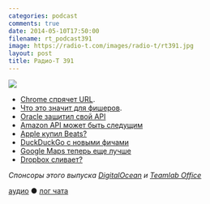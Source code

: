 ```yaml
---
categories: podcast
comments: true
date: 2014-05-10T17:50:00
filename: rt_podcast391
image: https://radio-t.com/images/radio-t/rt391.jpg
layout: post
title: Радио-Т 391
---
```


![](https://radio-t.com/images/radio-t/rt391.jpg)

* [Chrome спрячет URL](http://disconnected.craig.is/where-did-my-url-go-chrome/).
* [Что это значит для фишеров](http://www.theregister.co.uk/2014/05/05/chrome_origin_chip_ui_controversy/).
* [Oracle защитил свой API](http://www.infoworld.com/t/java-programming/oracles-surprise-win-in-java-api-case-could-make-it-harder-developers-242288)
* [Amazon API может быть следущим](http://gigaom.com/2014/05/09/oracle-v-google-ruling-shows-why-cloud-players-may-have-steered-clear-of-amazon-apis/)
* [Apple купил Beats?](http://mashable.com/2014/05/08/apple-beats-not-headphones/)
* [DuckDuckGo с новыми фичами](http://www.businessinsider.com/duckduckgo-relaunch-2014-5)
* [Google Maps теперь еще лучше](http://prsm.tc/9fdngC)
* [Dropbox сливает?](http://grahamcluley.com/2014/05/dropbox-box-leak/)

_Спонсоры этого выпуска [DigitalOcean](https://www.digitalocean.com) и [Teamlab Office](https://personal.teamlab.com/)_

[аудио](http://cdn.radio-t.com/rt_podcast391.mp3) ● [лог чата](http://chat.radio-t.com/logs/radio-t-391.html)
<audio src="http://cdn.radio-t.com/rt_podcast391.mp3" preload="none"></audio>
